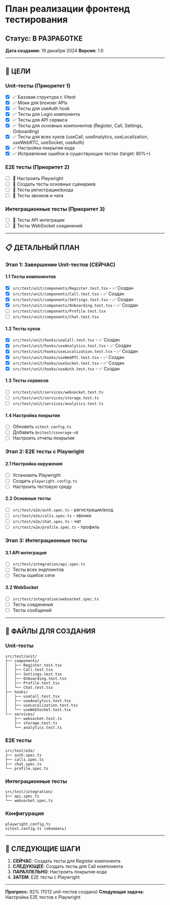 # План реализации фронтенд тестирования

## Статус: В РАЗРАБОТКЕ
**Дата создания:** 19 декабря 2024
**Версия:** 1.0

---

## 🎯 ЦЕЛИ

### Unit-тесты (Приоритет 1)
- [x] ✅ Базовая структура с Vitest
- [x] ✅ Моки для browser APIs
- [x] ✅ Тесты для useAuth hook
- [x] ✅ Тесты для Login компонента
- [x] ✅ Тесты для API сервиса
- [x] ✅ Тесты для основных компонентов (Register, Call, Settings, Onboarding)
- [x] ✅ Тесты для всех хуков (useCall, useAnalytics, useLocalization, useWebRTC, useSocket, useAuth)
- [x] ✅ Настройка покрытия кода
- [x] ✅ Исправление ошибок в существующих тестах (target: 80%+)

### E2E тесты (Приоритет 2)
- [ ] 🔴 Настроить Playwright
- [ ] 🔴 Создать тесты основных сценариев
- [ ] 🔴 Тесты регистрации/входа
- [ ] 🔴 Тесты звонков и чата

### Интеграционные тесты (Приоритет 3)
- [ ] 🔴 Тесты API интеграции
- [ ] 🔴 Тесты WebSocket соединений

---

## 📋 ДЕТАЛЬНЫЙ ПЛАН

### Этап 1: Завершение Unit-тестов (СЕЙЧАС)

#### 1.1 Тесты компонентов
- [x] `src/test/unit/components/Register.test.tsx` - ✅ Создан
- [x] `src/test/unit/components/Call.test.tsx` - ✅ Создан
- [x] `src/test/unit/components/Settings.test.tsx` - ✅ Создан
- [x] `src/test/unit/components/Onboarding.test.tsx` - ✅ Создан
- [ ] `src/test/unit/components/Profile.test.tsx`
- [ ] `src/test/unit/components/Chat.test.tsx`

#### 1.2 Тесты хуков
- [x] `src/test/unit/hooks/useCall.test.tsx` - ✅ Создан
- [x] `src/test/unit/hooks/useAnalytics.test.tsx` - ✅ Создан
- [x] `src/test/unit/hooks/useLocalization.test.tsx` - ✅ Создан
- [x] `src/test/unit/hooks/useWebRTC.test.tsx` - ✅ Создан
- [x] `src/test/unit/hooks/useSocket.test.tsx` - ✅ Создан
- [x] `src/test/unit/hooks/useAuth.test.tsx` - ✅ Создан

#### 1.3 Тесты сервисов
- [ ] `src/test/unit/services/websocket.test.ts`
- [ ] `src/test/unit/services/storage.test.ts`
- [ ] `src/test/unit/services/analytics.test.ts`

#### 1.4 Настройка покрытия
- [ ] Обновить `vitest.config.ts`
- [ ] Добавить `@vitest/coverage-v8`
- [ ] Настроить отчеты покрытия

### Этап 2: E2E тесты с Playwright

#### 2.1 Настройка окружения
- [ ] Установить Playwright
- [ ] Создать `playwright.config.ts`
- [ ] Настроить тестовую среду

#### 2.2 Основные тесты
- [ ] `src/test/e2e/auth.spec.ts` - регистрация/вход
- [ ] `src/test/e2e/calls.spec.ts` - звонки
- [ ] `src/test/e2e/chat.spec.ts` - чат
- [ ] `src/test/e2e/profile.spec.ts` - профиль

### Этап 3: Интеграционные тесты

#### 3.1 API интеграция
- [ ] `src/test/integration/api.spec.ts`
- [ ] Тесты всех эндпоинтов
- [ ] Тесты ошибок сети

#### 3.2 WebSocket
- [ ] `src/test/integration/websocket.spec.ts`
- [ ] Тесты соединения
- [ ] Тесты сообщений

---

## 📁 ФАЙЛЫ ДЛЯ СОЗДАНИЯ

### Unit-тесты
```
src/test/unit/
├── components/
│   ├── Register.test.tsx
│   ├── Call.test.tsx
│   ├── Settings.test.tsx
│   ├── Onboarding.test.tsx
│   ├── Profile.test.tsx
│   └── Chat.test.tsx
├── hooks/
│   ├── useCall.test.tsx
│   ├── useAnalytics.test.tsx
│   ├── useLocalization.test.tsx
│   └── useWebSocket.test.tsx
└── services/
    ├── websocket.test.ts
    ├── storage.test.ts
    └── analytics.test.ts
```

### E2E тесты
```
src/test/e2e/
├── auth.spec.ts
├── calls.spec.ts
├── chat.spec.ts
└── profile.spec.ts
```

### Интеграционные тесты
```
src/test/integration/
├── api.spec.ts
└── websocket.spec.ts
```

### Конфигурация
```
playwright.config.ts
vitest.config.ts (обновить)
```

---

## 🚀 СЛЕДУЮЩИЕ ШАГИ

1. **СЕЙЧАС**: Создать тесты для Register компонента
2. **СЛЕДУЮЩЕЕ**: Создать тесты для Call компонента
3. **ПАРАЛЛЕЛЬНО**: Настроить покрытие кода
4. **ЗАТЕМ**: E2E тесты с Playwright

---

**Прогресс:** 92% (11/12 unit-тестов создано)
**Следующая задача:** Настройка E2E тестов с Playwright 